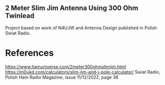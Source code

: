 ## 2 Meter Slim Jim Antenna Using 300 Ohm Twinlead
Project based on work of N4UJW and Antenna Design published in 
Polish Swiat Radio.




# References
https://www.hamuniverse.com/2meter300ohmslimjim.html
https://m0ukd.com/calculators/slim-jim-and-j-pole-calculator/
Swiat Radio, Polish Ham Radio Magazine, issue 11/12/2022, page 36
